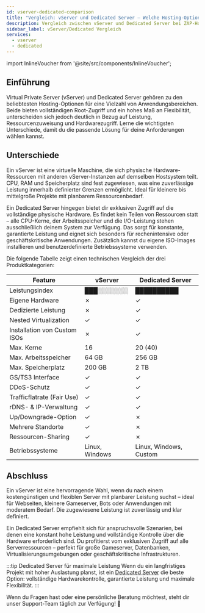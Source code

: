 ```yaml
---
id: vserver-dedicated-comparison
title: "Vergleich: vServer und Dedicated Server – Welche Hosting-Option passt zu dir?"
description: Vergleich zwischen vServer und Dedicated Server bei ZAP-Hosting – ZAP-Hosting.com Dokumentation
sidebar_label: vServer/Dedicated Vergleich
services:
  - vserver
  - dedicated
---
```


import InlineVoucher from '@site/src/components/InlineVoucher';

## Einführung

Virtual Private Server (vServer) und Dedicated Server gehören zu den beliebtesten Hosting-Optionen für eine Vielzahl von Anwendungsbereichen. Beide bieten vollständigen Root-Zugriff und ein hohes Maß an Flexibilität, unterscheiden sich jedoch deutlich in Bezug auf Leistung, Ressourcenzuweisung und Hardwarezugriff. Lerne die wichtigsten Unterschiede, damit du die passende Lösung für deine Anforderungen wählen kannst.

<InlineVoucher />

## Unterschiede

Ein vServer ist eine virtuelle Maschine, die sich physische Hardware-Ressourcen mit anderen vServer-Instanzen auf demselben Hostsystem teilt. CPU, RAM und Speicherplatz sind fest zugewiesen, was eine zuverlässige Leistung innerhalb definierter Grenzen ermöglicht. Ideal für kleinere bis mittelgroße Projekte mit planbarem Ressourcenbedarf.

Ein Dedicated Server hingegen bietet dir exklusiven Zugriff auf die vollständige physische Hardware. Es findet kein Teilen von Ressourcen statt – alle CPU-Kerne, der Arbeitsspeicher und die I/O-Leistung stehen ausschließlich deinem System zur Verfügung. Das sorgt für konstante, garantierte Leistung und eignet sich besonders für rechenintensive oder geschäftskritische Anwendungen. Zusätzlich kannst du eigene ISO-Images installieren und benutzerdefinierte Betriebssysteme verwenden.

Die folgende Tabelle zeigt einen technischen Vergleich der drei Produktkategorien:

| Feature                    | vServer        | Dedicated Server       |
| -------------------------- | -------------- | ---------------------- |
| Leistungsindex             | ███░░░░░░░     | ██████████             |
| Eigene Hardware            | ✗              | ✓                      |
| Dedizierte Leistung        | ✗              | ✓                      |
| Nested Virtualization      | ✓              | ✓                      |
| Installation von Custom ISOs | ✗            | ✓                      |
| Max. Kerne                 | 16             | 20 (40)                |
| Max. Arbeitsspeicher       | 64 GB          | 256 GB                 |
| Max. Speicherplatz         | 200 GB         | 2 TB                   |
| GS/TS3 Interface           | ✓              | ✓                      |
| DDoS-Schutz                | ✓              | ✓                      |
| Trafficflatrate (Fair Use) | ✓              | ✓                      |
| rDNS- & IP-Verwaltung      | ✓              | ✓                      |
| Up/Downgrade-Option        | ✓              | ✗                      |
| Mehrere Standorte          | ✓              | ✗                      |
| Ressourcen-Sharing         | ✓              | ✗                      |
| Betriebssysteme            | Linux, Windows | Linux, Windows, Custom |

## Abschluss

Ein vServer ist eine hervorragende Wahl, wenn du nach einem kostengünstigen und flexiblen Server mit planbarer Leistung suchst – ideal für Webseiten, kleinere Gameserver, Bots oder Anwendungen mit moderatem Bedarf. Die zugewiesene Leistung ist zuverlässig und klar definiert.

Ein Dedicated Server empfiehlt sich für anspruchsvolle Szenarien, bei denen eine konstant hohe Leistung und vollständige Kontrolle über die Hardware erforderlich sind. Du profitierst vom exklusiven Zugriff auf alle Serverressourcen – perfekt für große Gameserver, Datenbanken, Virtualisierungsumgebungen oder geschäftskritische Infrastrukturen.

:::tip Dedicated Server für maximale Leistung
Wenn du ein langfristiges Projekt mit hoher Auslastung planst, ist ein [Dedicated Server](dedicated-introduction.md) die beste Option: vollständige Hardwarekontrolle, garantierte Leistung und maximale Flexibilität.
:::

Wenn du Fragen hast oder eine persönliche Beratung möchtest, steht dir unser Support-Team täglich zur Verfügung! 🙂

<InlineVoucher />
